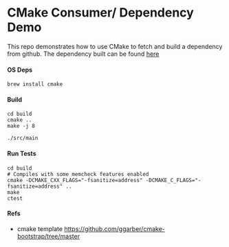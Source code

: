 # CMake Consumer/ Dependency Demo

This repo demonstrates how to use CMake to fetch and build a dependency from github.  The dependency built can be found [here](https://github.com/TheNotary/edu-demo-cpp-cmake-dependency.git)


#### OS Deps

```
brew install cmake
```


#### Build

```
cd build
cmake ..
make -j 8

./src/main
```


#### Run Tests

```
cd build
# Compiles with some memcheck features enabled
cmake -DCMAKE_CXX_FLAGS="-fsanitize=address" -DCMAKE_C_FLAGS="-fsanitize=address" ..
make
ctest
```


#### Refs

- cmake template https://github.com/ggarber/cmake-bootstrap/tree/master

